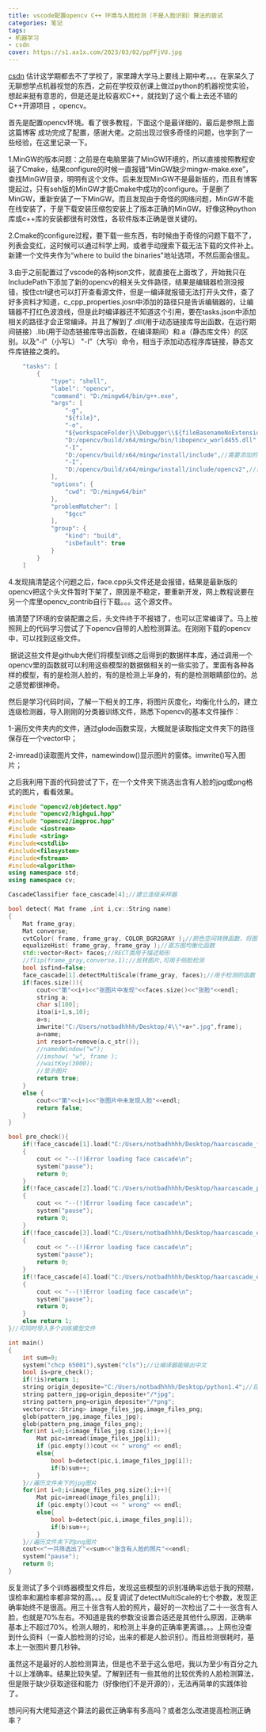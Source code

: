 ```yaml
---
title: vscode配置opencv C++ 环境与人脸检测（不是人脸识别）算法的尝试
categories: 笔记
tags: 
- 机器学习
- csdn
cover: https://s1.ax1x.com/2023/03/02/ppFFjVU.jpg
---
```

​[csdn](https://blog.csdn.net/m0_61322309/article/details/124214186?spm=1001.2014.3001.5501)
估计这学期都去不了学校了，家里蹲大学马上要线上期中考。。。在家呆久了无聊想学点机器视觉的东西，之前在学校双创课上做过python的机器视觉实验，想起来挺有意思的，但是还是比较喜欢C++，就找到了这个看上去还不错的C++开源项目 ，opencv。

首先是配置opencv环境。看了很多教程，下面这个是最详细的，最后是参照上面这篇博客 成功完成了配置，感谢大佬。之前出现过很多奇怪的问题，也学到了一些经验，在这里记录一下。


1.MinGW的版本问题：之前是在电脑里装了MinGW环境的，所以直接按照教程安装了Cmake，结果configure的时候一直报错“MinGW缺少mingw-make.exe”，查找MinGW目录，明明有这个文件。后来发现MinGW不是最新版的，而且有博客提起过，只有seh版的MinGW才能Cmake中成功的configure。于是删了MinGW，重新安装了一下MinGW。而且发现由于奇怪的网络问题，MinGW不能在线安装了，于是下载安装压缩包安装上了版本正确的MinGW。好像这种python库或c++库的安装都很有时效性，各软件版本正确是很关键的。

2.Cmake的configure过程，要下载一些东西，有时候由于奇怪的问题下载不了，列表会变红，这时候可以通过科学上网，或者手动搜索下载无法下载的文件补上。新建一个文件夹作为“where to build the binaries"地址选项，不然后面会很乱。

3.由于之前配置过了vscode的各种json文件，就直接在上面改了，开始我只在IncludePath下添加了新的opencv的相关头文件路径，结果是编辑器检测没报错，按住ctrl键也可以打开查看源文件，但是一编译就报错无法打开头文件，查了好多资料才知道，c_cpp_properties.josn中添加的路径只是告诉编辑器的，让编辑器不打红色波浪线，但是此时编译器还不知道这个引用，要在tasks.json中添加相关的路径才会正常编译。并且了解到了.dll(用于动态链接库导出函数，在运行期间链接）.lib(用于动态链接库导出函数，在编译期间）和.a（静态库文件）的区别。以及“-I"（小写L） "-I”（大写i）命令，相当于添加动态程序库链接，静态文件库链接之类的。
```cpp
    "tasks": [
        {
            "type": "shell",
            "label": "opencv",
            "command": "D:/mingw64/bin/g++.exe",
            "args": [
                "-g",
                "${file}",
                "-o",
                "${workspaceFolder}\\Debugger\\${fileBasenameNoExtension}.exe",
                "D:/opencv/build/x64/mingw/bin/libopencv_world455.dll",
                "-I",
                "D:/opencv/build/x64/mingw/install/include",//需要添加的路径
                "-I",
                "D:/opencv/build/x64/mingw/install/include/opencv2",//需要添加的路径
            ],
            "options": {
                "cwd": "D:/mingw64/bin"
            },
            "problemMatcher": [
                "$gcc"
            ],
            "group": {
                "kind": "build",
                "isDefault": true
            }
        }
    ]
```
4.发现搞清楚这个问题之后，face.cpp头文件还是会报错，结果是最新版的opencv把这个头文件暂时下架了，原因是不稳定，要重新开发，网上教程说要在另一个库里opencv_contrib自行下载。。。这个源文件。

搞清楚了环境的安装配置之后，头文件终于不报错了，也可以正常编译了。马上按照网上的代码学习尝试了下opencv自带的人脸检测算法。在刚刚下载的opencv中，可以找到这些文件。

 据说这些文件是github大佬们将模型训练之后得到的数据样本库，通过调用一个opencv里的函数就可以利用这些模型的数据做相关的一些实验了。里面有各种各样的模型，有的是检测人脸的，有的是检测上半身的，有的是检测眼睛部位的。总之感觉都很神奇。

然后是学习代码时间，了解一下相关的工序，将图片灰度化，均衡化什么的，建立连级检测器，导入刚刚的分类器训练文件，熟悉下opencv的基本文件操作：

1-遍历文件夹内的文件，通过glode函数实现，大概就是读取指定文件夹下的路径保存在一个vector中；

2-imread()读取图片文件，namewindow()显示图片的窗体。imwrite()写入图片；

之后我利用下面的代码尝试了下，在一个文件夹下挑选出含有人脸的jpg或png格式的图片，看看效果。
​
```cpp
#include "opencv2/objdetect.hpp"
#include "opencv2/highgui.hpp"
#include "opencv2/imgproc.hpp"
#include <iostream>
#include <string>
#include<cstdlib>
#include<filesystem>
#include<fstream>
#include<algorithm>
using namespace std;
using namespace cv;

CascadeClassifier face_cascade[4];//建立连级采样器

bool detect( Mat frame ,int i,cv::String name)
{
    Mat frame_gray;
	Mat converse;
    cvtColor( frame, frame_gray, COLOR_BGR2GRAY );//颜色空间转换函数，将图像转化为灰度图像
    equalizeHist( frame_gray, frame_gray );//直方图均衡化函数
    std::vector<Rect> faces;//RECT类用于描述矩形
	//flip(frame_gray,converse,1);//反转图片,可用于侧脸检测
	bool isfind=false;
	face_cascade[1].detectMultiScale(frame_gray, faces);//用于检测的函数
	if(faces.size()){
		cout<<"第"<<i+1<<"张图片中发现"<<faces.size()<<"张脸"<<endl;
		string a;
		char s[100];
		itoa(i+1,s,10);
		a=s;
		imwrite("C:/Users/notbadhhhh/Desktop/4\\"+a+".jpg",frame);
		a=name;
		int resort=remove(a.c_str());
		//namedWindow("w");
		//imshow( "w", frame );
		//waitKey(3000);
		//显示图片
		return true;
	}
	else {
		cout<<"第"<<i+1<<"张图片中未发现人脸"<<endl;
		return false;
	}
}

bool pre_check(){
	if(!face_cascade[1].load("C:/Users/notbadhhhh/Desktop/haarcascade_frontalface_default.xml")) //opencv自带的人脸识别,需要下载
    {
        cout << "--(!)Error loading face cascade\n";
		system("pause");
        return 0;
    }
	if(!face_cascade[2].load("C:/Users/notbadhhhh/Desktop/haarcascade_profileface.xml")) //opencv自带的人脸识别,需要下载
    {
        cout << "--(!)Error loading face cascade\n";
		system("pause");
        return 0;
    }
	if(!face_cascade[3].load("C:/Users/notbadhhhh/Desktop/haarcascade_eye_tree_eyeglasses.xml")) //opencv自带的人脸识别,需要下载
    {
        cout << "--(!)Error loading face cascade\n";
		system("pause");
        return 0;
    }
	if(!face_cascade[4].load("C:/Users/notbadhhhh/Desktop/haarcascade_eye.xml")) //opencv自带的人脸识别,需要下载
    {
        cout << "--(!)Error loading face cascade\n";
		system("pause");
        return 0;
    }
	else return 1;
}//可同时导入多个训练模型文件

int main()
{
	int sum=0;
	system("chcp 65001"),system("cls");//让编译器能输出中文
	bool is=pre_check();
    if(!is)return 1;
	string origin_deposite="C:/Users/notbadhhhh/Desktop/python1.4";//目标文件夹
	string pattern_jpg=origin_deposite+"/*jpg";
	string pattern_png=origin_deposite+"/*png";
	vector<cv::String> image_files_jpg,image_files_png;
	glob(pattern_jpg,image_files_jpg);
	glob(pattern_png,image_files_png);
	for(int i=0;i<image_files_jpg.size();i++){
		Mat pic=imread(image_files_jpg[i]);
		if (pic.empty())cout << " wrong" << endl;
		else{
			bool b=detect(pic,i,image_files_jpg[i]);
			if(b)sum++;
		}
	}//遍历文件夹下的jpg图片
	for(int i=0;i<image_files_png.size();i++){
		Mat pic=imread(image_files_png[i]);
		if (pic.empty())cout << " wrong" << endl;
		else{
			bool b=detect(pic,i,image_files_png[i]);
			if(b)sum++;
		}
	}//遍历文件夹下的png图片
	cout<<"一共筛选出了"<<sum<<"张含有人脸的照片"<<endl;
	system("pause");
    return 0;
}
```
反复测试了多个训练器模型文件后，发现这些模型的识别准确率远低于我的预期，误检率和漏检率都非常的高。。。反复调试了detectMultiScale的七个参数，发现正确率始终不是很高。用三十张含有人脸的照片，最好的一次检出了二十一张含有人脸，也就是70%左右。不知道是我的参数没设置合适还是其他什么原因，正确率基本上不超过70%。检测人眼的，和检测上半身的正确率更离谱。。。上网也没查到什么资料（一查人脸检测的讨论，出来的都是人脸识别）。而且检测很耗时，基本上一张图片要几秒钟。

虽然这不是最好的人脸检测算法，但是也不至于这么低吧，我以为至少有百分之九十以上准确率。结果比较失望。了解到还有一些其他的比较优秀的人脸检测算法，但是限于缺少获取途径和能力（好像他们不是开源的），无法再简单的实践体验了。

想问问有大佬知道这个算法的最优正确率有多高吗？或者怎么改进提高检测正确率？